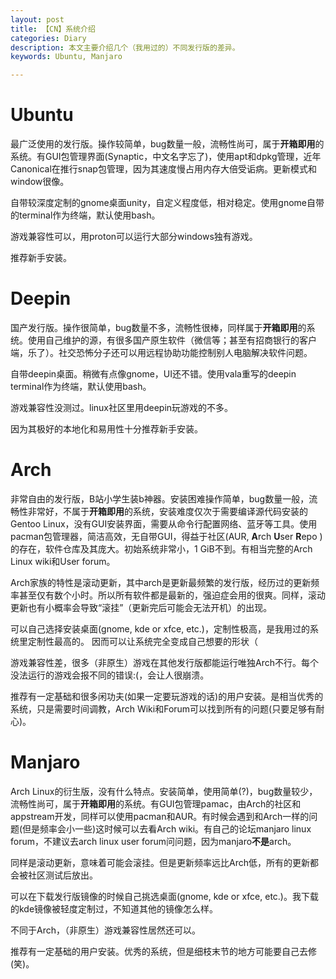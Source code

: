 ```yaml
---
layout: post
title: 【CN】系统介绍
categories: Diary
description: 本文主要介绍几个（我用过的）不同发行版的差异。
keywords: Ubuntu, Manjaro

---
```


# Ubuntu

最广泛使用的发行版。操作较简单，bug数量一般，流畅性尚可，属于**开箱即用**的系统。有GUI包管理界面(Synaptic，中文名字忘了)，使用apt和dpkg管理，近年Canonical在推行snap包管理，因为其速度慢占用内存大倍受诟病。更新模式和window很像。

自带较深度定制的gnome桌面unity，自定义程度低，相对稳定。使用gnome自带的terminal作为终端，默认使用bash。

游戏兼容性可以，用proton可以运行大部分windows独有游戏。

推荐新手安装。

# Deepin

国产发行版。操作很简单，bug数量不多，流畅性很棒，同样属于**开箱即用**的系统。使用自己维护的源，有很多国产原生软件（微信等；甚至有招商银行的客户端，乐了）。社交恐怖分子还可以用远程协助功能控制别人电脑解决软件问题。

自带deepin桌面。稍微有点像gnome，UI还不错。使用vala重写的deepin terminal作为终端，默认使用bash。

游戏兼容性没测过。linux社区里用deepin玩游戏的不多。

因为其极好的本地化和易用性十分推荐新手安装。

# Arch

非常自由的发行版，B站小学生装b神器。安装困难操作简单，bug数量一般，流畅性非常好，不属于**开箱即用**的系统，安装难度仅次于需要编译源代码安装的Gentoo Linux，没有GUI安装界面，需要从命令行配置网络、蓝牙等工具。使用pacman包管理器，简洁高效，无自带GUI，得益于社区(AUR, **A**rch **U**ser **R**epo )的存在，软件仓库及其庞大。初始系统非常小，1 GiB不到。有相当完整的Arch Linux  wiki和User forum。

Arch家族的特性是滚动更新，其中arch是更新最频繁的发行版，经历过的更新频率甚至仅有数个小时。所以所有软件都是最新的，强迫症会用的很爽。同样，滚动更新也有小概率会导致“滚挂”（更新完后可能会无法开机）的出现。

可以自己选择安装桌面(gnome, kde or xfce, etc.)，定制性极高，是我用过的系统里定制性最高的。 因而可以让系统完全变成自己想要的形状（

游戏兼容性差，很多（非原生）游戏在其他发行版都能运行唯独Arch不行。每个没法运行的游戏会报不同的错误:(，会让人很崩溃。

推荐有一定基础和很多闲功夫(如果一定要玩游戏的话)的用户安装。是相当优秀的系统，只是需要时间调教，Arch Wiki和Forum可以找到所有的问题(只要足够有耐心)。

# Manjaro

Arch Linux的衍生版，没有什么特点。安装简单，使用简单(?)，bug数量较少，流畅性尚可，属于**开箱即用**的系统。有GUI包管理pamac，由Arch的社区和appstream开发，同样可以使用pacman和AUR。有时候会遇到和Arch一样的问题(但是频率会小一些)这时候可以去看Arch wiki。有自己的论坛manjaro linux forum，不建议去arch linux user forum问问题，因为manjaro**不是**arch。

同样是滚动更新，意味着可能会滚挂。但是更新频率远比Arch低，所有的更新都会被社区测试后放出。

可以在下载发行版镜像的时候自己挑选桌面(gnome, kde or xfce, etc.)。我下载的kde镜像被轻度定制过，不知道其他的镜像怎么样。

不同于Arch，（非原生）游戏兼容性居然还可以。

推荐有一定基础的用户安装。优秀的系统，但是细枝末节的地方可能要自己去修(笑)。

